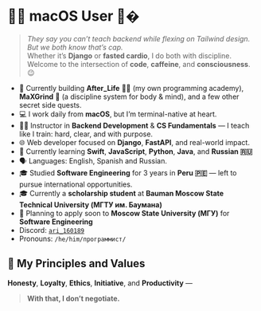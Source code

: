 # 👨‍💻  macOS User 🍎�

> *They say you can’t teach backend while flexing on Tailwind design.  
> But we both know that’s cap.*  
> Whether it’s **Django** or **fasted cardio**, I do both with discipline.  
> Welcome to the intersection of **code**, **caffeine**, and **consciousness**. 😉

- 🔭 Currently building **After_Life** 🧑‍🏫 (my own programming academy), **MaXGrind** 💪 (a discipline system for body & mind), and a few other secret side quests.  
- 💻 I work daily from **macOS**, but I’m terminal-native at heart.  
- 👨‍🏫 Instructor in **Backend Development** & **CS Fundamentals** — I teach like I train: hard, clear, and with purpose.  
- 🌐 Web developer focused on **Django**, **FastAPI**, and real-world impact.  
- 🌱 Currently learning **Swift**, **JavaScript**, **Python**, **Java**, and **Russian 🇷🇺**  
- 🗣 Languages: English, Spanish and Russian.
- 🎓 Studied **Software Engineering** for 3 years in **Peru 🇵🇪** — left to pursue international opportunities.  
- 🎓 Currently a **scholarship student** at **Bauman Moscow State Technical University (МГТУ им. Баумана)**  
- 🎯 Planning to apply soon to **Moscow State University (МГУ)** for **Software Engineering**
- Discord: [`ari_160189`](https://discord.com/users/ari_160189)  
- Pronouns: `/he/him/программист/`

## 🧭 My Principles and Values

**Honesty**, **Loyalty**, **Ethics**, **Initiative**, and **Productivity** —  
> **With that, I don’t negotiate.**

